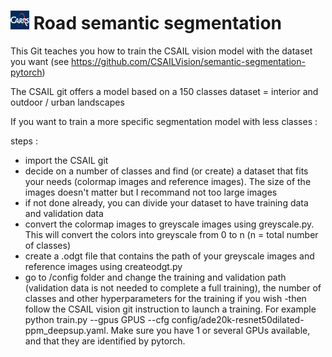 # <img src="assets/CARRSQ_LOGO.jfif" width=30> Road semantic segmentation
This Git teaches you how to train the CSAIL vision model with the dataset you want (see https://github.com/CSAILVision/semantic-segmentation-pytorch)

The CSAIL git offers a model based on a 150 classes dataset = interior and outdoor / urban landscapes

If you want to train a more specific segmentation model with less classes :

steps :
- import the CSAIL git
- decide on a number of classes and find (or create) a dataset that  fits your needs (colormap images and reference images). The size of the images doesn't matter but I recommand not too large images
- if not done already, you can divide your dataset to have training data and validation data
- convert the colormap images to greyscale images using greyscale.py. This will convert the colors into greyscale from 0 to n (n = total number of classes)
- create a .odgt file that contains the path of your greyscale images and reference images using createodgt.py
- go to /config folder and change the training and validation path (validation data is not needed to complete a full training), the number of classes and other hyperparameters for the training if you wish
-then follow the CSAIL vision git instruction to launch a training. For example python train.py --gpus GPUS --cfg config/ade20k-resnet50dilated-ppm_deepsup.yaml. Make sure you have 1 or several GPUs available, and that they are identified by pytorch.
